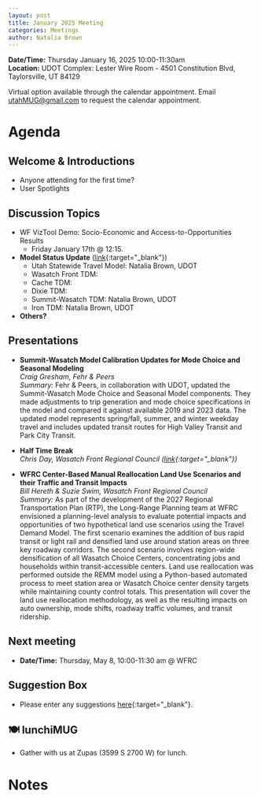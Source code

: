 ```yaml
---
layout: post
title: January 2025 Meeting
categories: Meetings
author: Natalia Brown
---
```


**Date/Time:** Thursday January 16, 2025 10:00-11:30am  
**Location:** UDOT Complex: Lester Wire Room - 4501 Constitution Blvd, Taylorsville, UT 84129

Virtual option available through the calendar appointment. Email utahMUG@gmail.com to request the calendar appointment.

# Agenda

## Welcome & Introductions 
- Anyone attending for the first time?
- User Spotlights

## Discussion Topics 
- WF VizTool Demo: Socio-Economic and Access-to-Opportunities Results
  - Friday January 17th @ 12:15.
- **Model Status Update** ([link](https://docs.google.com/presentation/d/10oamHc9ogYgSUA8_kOSH9_BzyWuUlVTWjH_W7XGcx7w/edit?usp=sharing){:target="_blank"})
  - Utah Statewide Travel Model: Natalia Brown, UDOT
  - Wasatch Front TDM:
  - Cache TDM:
  - Dixie TDM:
  - Summit-Wasatch TDM: Natalia Brown, UDOT
  - Iron TDM: Natalia Brown, UDOT
- **Others?**

## Presentations

* **Summit-Wasatch Model Calibration Updates for Mode Choice and Seasonal Modeling**<br/>*Craig Gresham, Fehr & Peers*<br/>*Summary:* Fehr & Peers, in collaboration with UDOT, updated the Summit-Wasatch Mode Choice and Seasonal Model components.  They made adjustments to trip generation and mode choice specifications in the model and compared it against available 2019 and 2023 data.  The updated model represents spring/fall, summer, and winter weekday travel and includes updated transit routes for High Valley Transit and Park City Transit.

* **Half Time Break**<br>*Chris Day, Wasatch Front Regional Council ([link](https://docs.google.com/presentation/d/1YW3OPPTMQzOIcl96ROmfDEcsgaMATge1ndNsdIAlHt8/edit#slide=id.p){:target="_blank"})*

* **WFRC Center-Based Manual Reallocation Land Use Scenarios and their Traffic and Transit Impacts**<br/>*Bill Hereth & Suzie Swim, Wasatch Front Regional Council*<br/>*Summary:* As part of the development of the 2027 Regional Transportation Plan (RTP), the Long-Range Planning team at WFRC envisioned a planning-level analysis to evaluate potential impacts and opportunities of two hypothetical land use scenarios using the Travel Demand Model. The first scenario examines the addition of bus rapid transit or light rail and densified land use around station areas on three key roadway corridors. The second scenario involves region-wide densification of all Wasatch Choice Centers, concentrating jobs and households within transit-accessible centers. Land use reallocation was performed outside the REMM model using a Python-based automated process to meet station area or Wasatch Choice center density targets while maintaining county control totals. This presentation will cover the land use reallocation methodology, as well as the resulting impacts on auto ownership, mode shifts, roadway traffic volumes, and transit ridership.

## Next meeting
* **Date/Time:** Thursday, May 8, 10:00-11:30 am @ WFRC

## Suggestion Box
- Please enter any suggestions [here](https://forms.gle/jv6GNKzSMeUwM2M69){:target="_blank"}.

## 🍽 lunchiMUG
- Gather with us at Zupas (3599 S 2700 W) for lunch.

# Notes